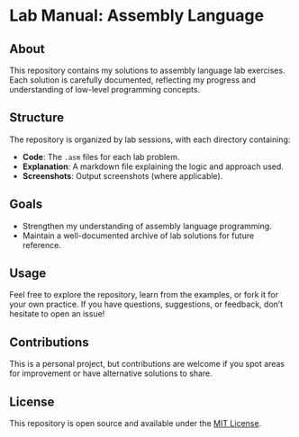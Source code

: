 # Lab Manual: Assembly Language 

## About  
This repository contains my solutions to assembly language lab exercises. Each solution is carefully documented, reflecting my progress and understanding of low-level programming concepts.  

## Structure  
The repository is organized by lab sessions, with each directory containing:  
- **Code**: The `.asm` files for each lab problem.  
- **Explanation**: A markdown file explaining the logic and approach used.  
- **Screenshots**: Output screenshots (where applicable).  

## Goals  
- Strengthen my understanding of assembly language programming.  
- Maintain a well-documented archive of lab solutions for future reference.  

## Usage  
Feel free to explore the repository, learn from the examples, or fork it for your own practice. If you have questions, suggestions, or feedback, don’t hesitate to open an issue!  

## Contributions  
This is a personal project, but contributions are welcome if you spot areas for improvement or have alternative solutions to share.  

## License  
This repository is open source and available under the [MIT License](LICENSE).  

